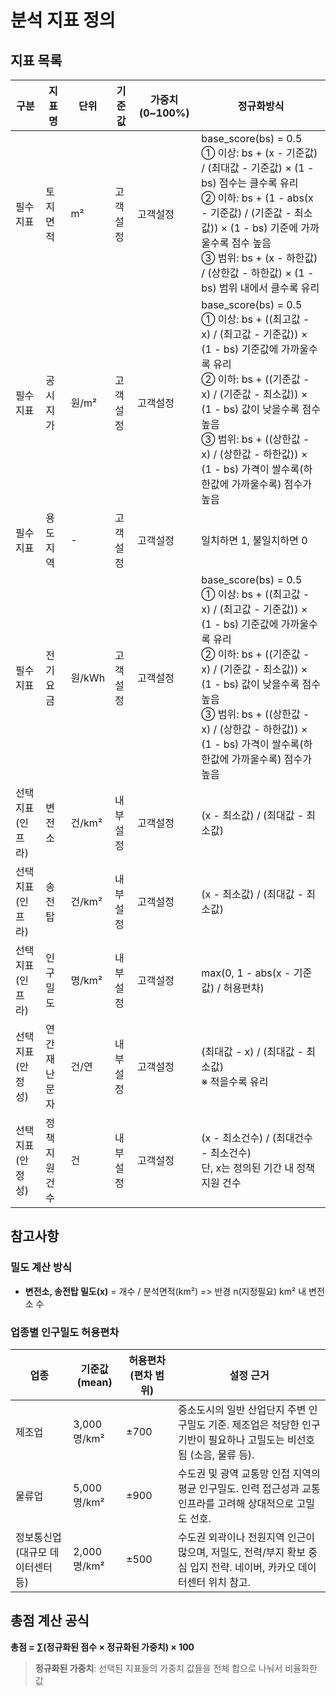 # 분석 지표 정의

## 지표 목록

| 구분             | 지표명         | 단위   | 기준값   | 가중치 (0~100%) | 정규화방식                                                                                                                                                                                                                                                                                                        |
| ---------------- | -------------- | ------ | -------- | --------------- | ----------------------------------------------------------------------------------------------------------------------------------------------------------------------------------------------------------------------------------------------------------------------------------------------------------------- |
| 필수지표         | 토지면적       | m²     | 고객설정 | 고객설정        | base_score(bs) = 0.5<br/>① 이상: bs + (x - 기준값) / (최대값 - 기준값) × (1 - bs) 점수는 클수록 유리<br/>② 이하: bs + (1 - abs(x - 기준값) / (기준값 - 최소값)) × (1 - bs) 기준에 가까울수록 점수 높음<br/>③ 범위: bs + (x - 하한값) / (상한값 - 하한값) × (1 - bs) 범위 내에서 클수록 유리                       |
| 필수지표         | 공시지가       | 원/m²  | 고객설정 | 고객설정        | base_score(bs) = 0.5<br/>① 이상: bs + ((최고값 - x) / (최고값 - 기준값)) × (1 - bs) 기준값에 가까울수록 유리<br/>② 이하: bs + ((기준값 - x) / (기준값 - 최소값)) × (1 - bs) 값이 낮을수록 점수 높음<br/>③ 범위: bs + ((상한값 - x) / (상한값 - 하한값)) × (1 - bs) 가격이 쌀수록(하한값에 가까울수록) 점수가 높음 |
| 필수지표         | 용도지역       | -      | 고객설정 | 고객설정        | 일치하면 1, 불일치하면 0                                                                                                                                                                                                                                                                                          |
| 필수지표         | 전기요금       | 원/kWh | 고객설정 | 고객설정        | base_score(bs) = 0.5<br/>① 이상: bs + ((최고값 - x) / (최고값 - 기준값)) × (1 - bs) 기준값에 가까울수록 유리<br/>② 이하: bs + ((기준값 - x) / (기준값 - 최소값)) × (1 - bs) 값이 낮을수록 점수 높음<br/>③ 범위: bs + ((상한값 - x) / (상한값 - 하한값)) × (1 - bs) 가격이 쌀수록(하한값에 가까울수록) 점수가 높음 |
| 선택지표(인프라) | 변전소         | 건/km² | 내부설정 | 고객설정        | (x - 최소값) / (최대값 - 최소값)                                                                                                                                                                                                                                                                                  |
| 선택지표(인프라) | 송전탑         | 건/km² | 내부설정 | 고객설정        | (x - 최소값) / (최대값 - 최소값)                                                                                                                                                                                                                                                                                  |
| 선택지표(인프라) | 인구밀도       | 명/km² | 내부설정 | 고객설정        | max(0, 1 - abs(x - 기준값) / 허용편차)                                                                                                                                                                                                                                                                            |
| 선택지표(안정성) | 연간 재난문자  | 건/연  | 내부설정 | 고객설정        | (최대값 - x) / (최대값 - 최소값)<br/>※ 적을수록 유리                                                                                                                                                                                                                                                              |
| 선택지표(안정성) | 정책 지원 건수 | 건     | 내부설정 | 고객설정        | (x - 최소건수) / (최대건수 - 최소건수)<br/>단, x는 정의된 기간 내 정책지원 건수                                                                                                                                                                                                                                   |

## 참고사항

### 밀도 계산 방식

- **변전소, 송전탑 밀도(x)** = 개수 / 분석면적(km²) => 반경 n(지정필요) km² 내 변전소 수

### 업종별 인구밀도 허용편차

| 업종                              | 기준값 (mean) | 허용편차 (편차 범위) | 설정 근거                                                                                                            |
| --------------------------------- | ------------- | -------------------- | -------------------------------------------------------------------------------------------------------------------- |
| 제조업                            | 3,000명/km²   | ±700                 | 중소도시의 일반 산업단지 주변 인구밀도 기준. 제조업은 적당한 인구 기반이 필요하나 고밀도는 비선호됨 (소음, 물류 등). |
| 물류업                            | 5,000명/km²   | ±900                 | 수도권 및 광역 교통망 인접 지역의 평균 인구밀도. 인력 접근성과 교통 인프라를 고려해 상대적으로 고밀도 선호.          |
| 정보통신업 (대규모 데이터센터 등) | 2,000명/km²   | ±500                 | 수도권 외곽이나 전원지역 인근이 많으며, 저밀도, 전력/부지 확보 중심 입지 전략. 네이버, 카카오 데이터센터 위치 참고.  |

## 총점 계산 공식

**총점 = ∑(정규화된 점수 × 정규화된 가중치) × 100**

> **정규화된 가중치**: 선택된 지표들의 가중치 값들을 전체 합으로 나눠서 비율화한 값

